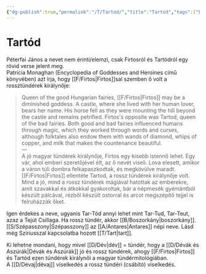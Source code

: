 ```yaml
---
{"dg-publish":true,"permalink":"/T/Tartód/","title":"Tartód","tags":["Englishtexttranslated"],"created":"2023-10-26T06:27","updated":"2024-10-26T00:34"}
---
```



# Tartód

Péterfai János a nevet nem érinti/elemzi, csak Firtosról és Tartódról egy rövid verse jelent meg.  
Patricia Monaghan (Encyclopedia of Goddesses and Heroines című könyvében) azt írja, hogy [[F/Firtos\|Firtos]]sal szemben ő volt a rossztündérek királynője:  
> Queen of the good Hungarian fairies, [[F/Firtos\|Firtos]] may be a diminished goddess. A castle, where she lived with her human lover, bears her name. His horse fell as they were mounting the hill beyond the castle and remains petrified. Firtos's opposite was Tartod, queen of the bad fairies. Both good and bad fairies influenced humans through magic, which they worked through words and curses, although folktales also endow them with wands of diamond, whips of copper, and milk that makes the countenance beautiful.  
> —  
> A jó magyar tündérek királynője, Firtos egy kisebb istennő lehet. Egy vár, ahol emberi szeretőjével élt, az ő nevét viseli. Lova elesett, amikor a váron túli dombra felkapaszkodtak, és megkövülve maradt. [[F/Firtos\|Firtos]] ellentéte Tartod, a rossz tündérek királynője volt. Mind a jó, mind a rossz tündérek mágiával hatottak az emberekre, amit szavakkal és átkokkal gyakoroltak, bár a népmesék gyémántból készült pálcával, rézből készült ostorral és arcot megszépítő tejjel is felruházzák őket.  

Igen érdekes a neve, ugyanis Tar-Tód annyi lehet mint Tar-Tud, Tar-Teut, azaz a Tejút Csillaga. Ha rossz tündér, akkor [[B/Boszorkány\|boszorkány]]. [[S/Szépasszony\|Szépasszony]] az [[A/Antares\|Antares]] népi neve. Lásd még Szíriusszal kapcsolatba hozott [[T/Tart\|tart]].  

Ki lehetne mondani, hogy mivel [[D/Dév\|dév]] = tündér, hogy a [[D/Dévák és Aszúrák\|Dévák és Aszúrák]] jó és rossz tündérek, ahogy [[F/Firtos\|Firtos]] és Tartód ezen tündérek királynői a magyar tündérmitológiában.  
A [[D/Dévaj\|dévaj]] viselkedés a rossz tündéri (csábító) viselkedés.  